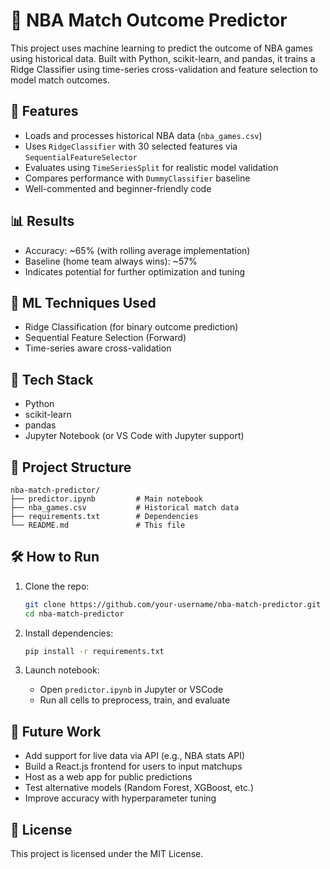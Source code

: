 # 🏀 NBA Match Outcome Predictor

This project uses machine learning to predict the outcome of NBA games using historical data. Built with Python, scikit-learn, and pandas, it trains a Ridge Classifier using time-series cross-validation and feature selection to model match outcomes.

## 🚀 Features

- Loads and processes historical NBA data (`nba_games.csv`)
- Uses `RidgeClassifier` with 30 selected features via `SequentialFeatureSelector`
- Evaluates using `TimeSeriesSplit` for realistic model validation
- Compares performance with `DummyClassifier` baseline
- Well-commented and beginner-friendly code

## 📊 Results

- Accuracy: ~65% (with rolling average implementation)
- Baseline (home team always wins): ~57%
- Indicates potential for further optimization and tuning

## 🧠 ML Techniques Used

- Ridge Classification (for binary outcome prediction)
- Sequential Feature Selection (Forward)
- Time-series aware cross-validation

## 🧰 Tech Stack

- Python
- scikit-learn
- pandas
- Jupyter Notebook (or VS Code with Jupyter support)

## 📁 Project Structure

```
nba-match-predictor/
├── predictor.ipynb         # Main notebook
├── nba_games.csv           # Historical match data
├── requirements.txt        # Dependencies
└── README.md               # This file
```

## 🛠 How to Run

1. Clone the repo:
   ```bash
   git clone https://github.com/your-username/nba-match-predictor.git
   cd nba-match-predictor
   ```

2. Install dependencies:
   ```bash
   pip install -r requirements.txt
   ```

3. Launch notebook:
   - Open `predictor.ipynb` in Jupyter or VSCode
   - Run all cells to preprocess, train, and evaluate

## 🌱 Future Work

- Add support for live data via API (e.g., NBA stats API)
- Build a React.js frontend for users to input matchups
- Host as a web app for public predictions
- Test alternative models (Random Forest, XGBoost, etc.)
- Improve accuracy with hyperparameter tuning

## 📜 License

This project is licensed under the MIT License.
